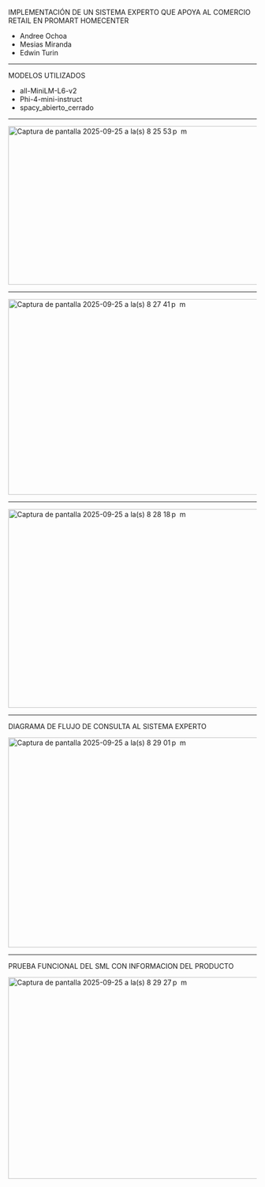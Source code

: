 IMPLEMENTACIÓN DE UN SISTEMA EXPERTO QUE APOYA AL COMERCIO RETAIL EN PROMART HOMECENTER

- Andree Ochoa
- Mesias Miranda
- Edwin Turin

----
MODELOS UTILIZADOS
- all-MiniLM-L6-v2
- Phi-4-mini-instruct
- spacy_abierto_cerrado

----
<img width="990" height="321" alt="Captura de pantalla 2025-09-25 a la(s) 8 25 53 p  m" src="https://github.com/user-attachments/assets/53c518d3-daae-4fde-995b-437ce6789dcf" />


----
<img width="995" height="396" alt="Captura de pantalla 2025-09-25 a la(s) 8 27 41 p  m" src="https://github.com/user-attachments/assets/9a631701-c765-4314-b32b-b66558f9fcab" />


----
<img width="1009" height="402" alt="Captura de pantalla 2025-09-25 a la(s) 8 28 18 p  m" src="https://github.com/user-attachments/assets/0dd7f34f-74f9-4de1-b522-437de2165ad3" />


----
DIAGRAMA DE FLUJO DE CONSULTA AL SISTEMA EXPERTO

<img width="804" height="425" alt="Captura de pantalla 2025-09-25 a la(s) 8 29 01 p  m" src="https://github.com/user-attachments/assets/1cf92262-ac9e-4485-b2b9-7268e7167f8d" />


----
PRUEBA FUNCIONAL DEL SML CON INFORMACION DEL PRODUCTO

<img width="984" height="408" alt="Captura de pantalla 2025-09-25 a la(s) 8 29 27 p  m" src="https://github.com/user-attachments/assets/6bbcdad7-cdd2-423c-9f44-eb173774bf66" />
